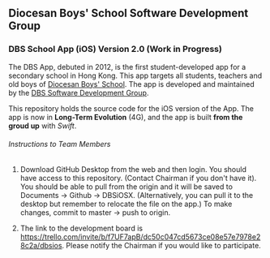 ## Diocesan Boys' School Software Development Group
### DBS School App (iOS) Version 2.0 (Work in Progress)

The DBS App, debuted in 2012, is the first student-developed app for a secondary school in Hong Kong. This app targets all students, teachers and old boys of [Diocesan Boys' School](http://www.dbs.edu.hk). The app is developed and maintained by the [DBS Software Development Group](http://cl.dbs.edu.hk).

This repository holds the source code for the iOS version of the App. The app is now in **Long-Term Evolution** (4G), and the app is built **from the groud up** with *Swift*.

###### Instructions to Team Members
1) Download GitHub Desktop from the web and then login. You should have access to this repository. (Contact Chairman if you don't have it). You should be able to pull from the origin and it will be saved to Documents -> Github -> DBSiOSX. (Alternatively, you can pull it to the desktop but remember to relocate the file on the app.) To make changes, commit to master -> push to origin.

2) The link to the development board is https://trello.com/invite/b/f7UF7apB/dc50c047cd5673ce08e57e7978e28c2a/dbsios. Please notify the Chairman if you would like to participate.
